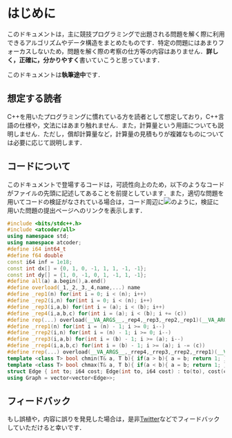 # はじめに
このドキュメントは，主に競技プログラミングで出題される問題を解く際に利用できるアルゴリズムやデータ構造をまとめたものです．特定の問題にはあまりフォーカスしないため，問題を解く際の考察の仕方等の内容はありません．**詳しく，正確に，分かりやすく**書いていこうと思っています．

このドキュメントは**執筆途中**です．

## 想定する読者
C++を用いたプログラミングに慣れている方を読者として想定しており，C++言語の仕様や，文法にはあまり触れません．また，計算量という用語についても説明しません．ただし，償却計算量など，計算量の見積もりが複雑なものについては必要に応じて説明します．

## コードについて
このドキュメントで登場するコードは，可読性向上のため，以下のようなコードがファイルの先頭に記述してあることを前提としています．また，適切な問題を用いてコードの検証がなされている場合は，コード周辺に[![](https://img.shields.io/badge/verify-passing-brightgreen)]()のように，検証に用いた問題の提出ページへのリンクを表示します．
```cpp
#include <bits/stdc++.h>
#include <atcoder/all>
using namespace std;
using namespace atcoder;
#define i64 int64_t
#define f64 double
const i64 inf = 1e18;
const int dx[] = {0, 1, 0, -1, 1, 1, -1, -1};
const int dy[] = {1, 0, -1, 0, 1, -1, 1, -1};
#define all(a) a.begin(),a.end()
#define overload(_1,_2,_3,_4,name,...) name
#define _rep1(n) for(int i = 0; i < (n); i++)
#define _rep2(i,n) for(int i = 0; i < (n); i++)
#define _rep3(i,a,b) for(int i = (a); i < (b); i++)
#define _rep4(i,a,b,c) for(int i = (a); i < (b); i += (c))
#define rep(...) overload(__VA_ARGS__,_rep4,_rep3,_rep2,_rep1)(__VA_ARGS__)
#define _rrep1(n) for(int i = (n) - 1; i >= 0; i--)
#define _rrep2(i,n) for(int i = (n) - 1; i >= 0; i--)
#define _rrep3(i,a,b) for(int i = (b) - 1; i >= (a); i--)
#define _rrep4(i,a,b,c) for(int i = (b) - 1; i >= (a); i -= (c))
#define rrep(...) overload(__VA_ARGS__,_rrep4,_rrep3,_rrep2,_rrep1)(__VA_ARGS__)
template <class T> bool chmin(T& a, T b){ if(a > b){ a = b; return 1; } return 0; }
template <class T> bool chmax(T& a, T b){ if(a < b){ a = b; return 1; } return 0; }
struct Edge { int to; i64 cost; Edge(int to, i64 cost) : to(to), cost(cost) {} };
using Graph = vector<vector<Edge>>;
```

## フィードバック
もし誤植や，内容に誤りを発見した場合は，是非[Twitter](https://twitter.com/__take4)などでフィードバックしていただけると幸いです．